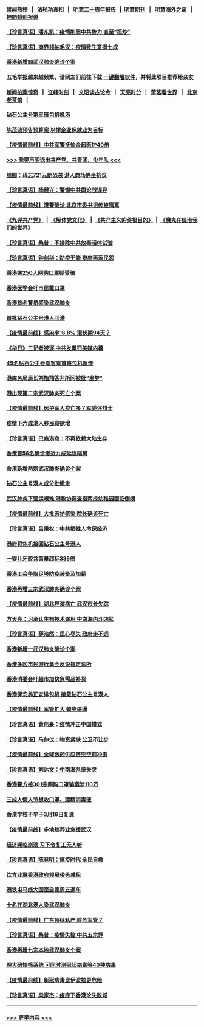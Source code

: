 #### [禁闻热榜](热点新闻.md?=0)  &nbsp;&nbsp;|&nbsp;&nbsp; [法轮功真相](https://github.com/gfw-breaker/truth/blob/master/README.md?=0) &nbsp;&nbsp;|&nbsp;&nbsp; [明慧二十周年报告](https://github.com/gfw-breaker/mh-reports/blob/master/README.md?=0) &nbsp;&nbsp;|&nbsp;&nbsp;[明慧期刊](https://github.com/gfw-breaker/mh-qikan) &nbsp;&nbsp;|&nbsp;&nbsp; [明慧海外之窗](https://github.com/gfw-breaker/mh-news/blob/master/README.md?=0) &nbsp;&nbsp;|&nbsp;&nbsp; [神韵特别报道](https://github.com/gfw-breaker/mh-news/blob/master/shenyun.md?=0)
#### [【珍言真语】潘东凯：疫情削弱中共势力 直至“揽炒”](../pages/nsc415/n11892866.md?t=02250501) 
#### [【珍言真语】商界领袖毛汉：疫情致生意损七成](../pages/nsc415/n11890348.md?t=02250501) 
#### [香港新增四武汉肺炎确诊个案](../pages/nsc415/n11890610.md?t=02250501) 
#### 五毛举报越来越频繁，请网友们前往下载 [一键翻墙软件](https://github.com/gfw-breaker/ssr-accounts)，并将此项目推荐给亲友
#### [新闻拍案惊奇](https://github.com/gfw-breaker/banned-news/blob/master/pages/link4.md) &nbsp;&nbsp;|&nbsp;&nbsp; [江峰时刻](https://github.com/gfw-breaker/banned-news/blob/master/pages/link4.md) &nbsp;&nbsp;|&nbsp;&nbsp; [文昭谈古论今](https://github.com/gfw-breaker/banned-news/blob/master/pages/link4.md) &nbsp;&nbsp;|&nbsp;&nbsp; [天亮时分](https://github.com/gfw-breaker/banned-news/blob/master/pages/link4.md) &nbsp;&nbsp;|&nbsp;&nbsp; [萧茗看世界](https://github.com/gfw-breaker/banned-news/blob/master/pages/link4.md) &nbsp;&nbsp;|&nbsp;&nbsp; [北京老茶馆](https://github.com/gfw-breaker/banned-news/blob/master/pages/link4.md) &nbsp;&nbsp;|&nbsp;&nbsp; 
#### [钻石公主号第三班包机抵港](../pages/nsc415/n11890645.md?t=02250501) 
#### [陈茂波预告预算案 以撑企业保就业为目标](../pages/nsc415/n11890574.md?t=02250501) 
#### [【疫情最前线】中共军警抚恤金超医护40倍](../pages/nsc415/n11890458.md?t=02250501) 
#### [>>> 我要声明退出共产党、共青团、少年队 <<<](https://github.com/begood0513/goodnews/blob/master/quit/letter.md) 
#### [组图：毋忘721元朗恐袭 港人商场静坐抗议](../pages/nsc415/n11876882.md?t=02250501) 
#### [【珍言真语】杨健兴：警惕中共舆论战误导](../pages/nsc415/n11888131.md?t=02250501) 
#### [【疫情最前线】港警确诊 北京市委书记传被隔离](../pages/nsc415/n11886872.md?t=02250501) 
#### [《九评共产党》](https://github.com/begood0513/9ping.md/blob/master/README.md) &nbsp;|&nbsp; [《解体党文化》](../../../../jtdwh.md/blob/master/README.md)  &nbsp;|&nbsp; [《共产主义的终极目的》](../../../../gczydzjmd.md/blob/master/README.md) &nbsp;|&nbsp; [《魔鬼在统治我们的世界》](../../../../mgztzwmdsj.md/blob/master/README.md) 
#### [【珍言真语】桑普：不排除中共放毒活体试验](../pages/nsc415/n11886832.md?t=02250501) 
#### [【珍言真语】钟剑华：防疫无能 港府再添民怨](../pages/nsc415/n11884504.md?t=02250501) 
#### [香港逾250人网购口罩疑受骗](../pages/nsc415/n11884388.md?t=02250501) 
#### [香港医学会吁市民戴口罩](../pages/nsc415/n11884367.md?t=02250501) 
#### [香港首名警员感染武汉肺炎](../pages/nsc415/n11884357.md?t=02250501) 
#### [首批钻石公主号港人回港](../pages/nsc415/n11884333.md?t=02250501) 
#### [【疫情最前线】感染率16.8% 潜伏期94天？](../pages/nsc415/n11884256.md?t=02250501) 
#### [《华日》三记者被逐 中共发飙罚美媒内幕](../pages/nsc415/n11884184.md?t=02250501) 
#### [45名钻石公主号乘客乘首班包机返港](../pages/nsc415/n11881770.md?t=02250501) 
#### [港库务局局长刘怡翔答非所问被批“发梦”](../pages/nsc415/n11881752.md?t=02250501) 
#### [港出现第二宗武汉肺炎死亡个案](../pages/nsc415/n11881736.md?t=02250501) 
#### [【疫情最前线】医护军人疫亡多？军委评烈士](../pages/nsc415/n11881655.md?t=02250501) 
#### [疫情下六成港人移民意欲增](../pages/nsc415/n11881699.md?t=02250501) 
#### [【珍言真语】巴裔港商：不再依赖大陆生存](../pages/nsc415/n11881126.md?t=02250501) 
#### [香港首56名确诊者近九成延误隔离](../pages/nsc415/n11879079.md?t=02250501) 
#### [香港新增两宗武汉肺炎确诊个案](../pages/nsc415/n11879064.md?t=02250501) 
#### [钻石公主号港人或分批撤走](../pages/nsc415/n11879029.md?t=02250501) 
#### [武汉肺炎下营运艰难 港教协调查指两成幼稚园面临倒闭](../pages/nsc415/n11878989.md?t=02250501) 
#### [【疫情最前线】大批医护感染 院长确诊死亡](../pages/nsc415/n11878595.md?t=02250501) 
#### [【珍言真语】吕秉权：中共牺牲人命保经济](../pages/nsc415/n11878390.md?t=02250501) 
#### [港府将包机接回钻石公主号港人](../pages/nsc415/n11876352.md?t=02250501) 
#### [一婴儿牙胶含菌量超标339倍](../pages/nsc415/n11876336.md?t=02250501) 
#### [香港工会争取足够防疫装备及加薪](../pages/nsc415/n11876313.md?t=02250501) 
#### [香港再增三宗武汉肺炎确诊个案](../pages/nsc415/n11876297.md?t=02250501) 
#### [【疫情最前线】湖北导演病亡 武汉市长失踪](../pages/nsc415/n11876272.md?t=02250501) 
#### [方天亮：习承认生物技术谬用 中南海内斗凶猛](../pages/nsc415/n11873679.md?t=02250501) 
#### [【珍言真语】薛浩然：民心尽失 政府走不远](../pages/nsc415/n11875838.md?t=02250501) 
#### [香港新增一武汉肺炎确诊个案](../pages/nsc415/n11874044.md?t=02250501) 
#### [香港多区市民游行集会反设指定诊所](../pages/nsc415/n11874017.md?t=02250501) 
#### [香港消委会吁超市加快急需品补货](../pages/nsc415/n11874003.md?t=02250501) 
#### [香港保安局正安排包机 接载钻石公主号港人](../pages/nsc415/n11873932.md?t=02250501) 
#### [【疫情最前线】军管扩大 蝗灾进逼](../pages/nsc415/n11873780.md?t=02250501) 
#### [【珍言真语】黄伟豪：疫情冲击中国模式](../pages/nsc415/n11873482.md?t=02250501) 
#### [【珍言真语】马仲仪：物资紧缺 公卫不让步](../pages/nsc415/n11872315.md?t=02250501) 
#### [【疫情最前线】全球医药供应链受空前冲击](../pages/nsc415/n11869614.md?t=02250501) 
#### [【珍言真语】刘达文：中南海系统失灵](../pages/nsc415/n11869465.md?t=02250501) 
#### [香港警方接301宗网购口罩骗案涉110万](../pages/nsc415/n11867572.md?t=02250501) 
#### [三成人情人节想收口罩、酒精消毒液](../pages/nsc415/n11867523.md?t=02250501) 
#### [香港学校不早于3月16日复课](../pages/nsc415/n11867498.md?t=02250501) 
#### [【疫情最前线】多地殡葬业急援武汉](../pages/nsc415/n11866914.md?t=02250501) 
#### [经济濒临崩溃 习下令复工无人听](../pages/nsc415/n11867269.md?t=02250501) 
#### [【珍言真语】陈竟明：瘟疫时代 全民自救](../pages/nsc415/n11866765.md?t=02250501) 
#### [饮食业冀香港政府领展带头减租](../pages/nsc415/n11864876.md?t=02250501) 
#### [港铁屯马线大围至启德周五通车](../pages/nsc415/n11864842.md?t=02250501) 
#### [十名在湖北港人染武汉肺炎](../pages/nsc415/n11864807.md?t=02250501) 
#### [【疫情最前线】广东急征私产 趁危军管？](../pages/nsc415/n11864205.md?t=02250501) 
#### [【珍言真语】桑普：疫情失控 中共五宗罪](../pages/nsc415/n11864157.md?t=02250501) 
#### [香港再增七宗本地武汉肺炎个案](../pages/nsc415/n11862405.md?t=02250501) 
#### [理大研快筛系统 可同时测冠状病毒等40种病毒](../pages/nsc415/n11862376.md?t=02250501) 
#### [【疫情最前线】新冠病毒比伊波拉更危险](../pages/nsc415/n11862199.md?t=02250501) 
#### [【珍言真语】梁家杰：疫症下香港沦失败城](../pages/nsc415/n11861588.md?t=02250501) 

----
#### [ >>> 更早内容 <<< ](../indexes/nsc415-earlier.md)
